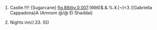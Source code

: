 1.  Castle.!!!!   {Sugarcane} fig.88@v.0.007.(666)$.&.%.¥.[~]<3 /[Gabriella Cappadona}A
(Amnom @/@ El Shaddai)

2.  Nights inn//.33. (G)

